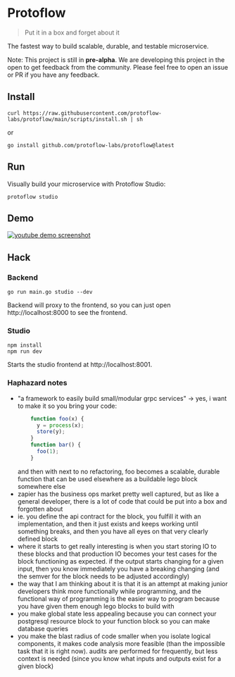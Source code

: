 # Protoflow

> Put it in a box and forget about it

The fastest way to build scalable, durable, and testable microservice.

Note: This project is still in **pre-alpha**. We are developing this project in the open to get feedback from the community. Please feel free to open an issue or PR if you have any feedback.

## Install
```shell
curl https://raw.githubusercontent.com/protoflow-labs/protoflow/main/scripts/install.sh | sh
```
or
```shell
go install github.com/protoflow-labs/protoflow@latest
```

## Run
Visually build your microservice with Protoflow Studio:
```shell
protoflow studio
```

## Demo
[![youtube demo screenshot](http://img.youtube.com/vi/ZnUyUbh-Xp8/0.jpg)](https://www.youtube.com/live/hemR9YiD_Ec?feature=share&t=688)

## Hack
### Backend
```shell
go run main.go studio --dev
```

Backend will proxy to the frontend, so you can just open http://localhost:8000 to see the frontend.

### Studio
```shell
npm install
npm run dev
```

Starts the studio frontend at http://localhost:8001.

### Haphazard notes
- "a framework to easily build small/modular grpc services" -> yes, i want to make it so you bring your code:  
  ``` js
      function foo(x) {
        y = process(x);
        store(y);
      }
      function bar() {
        foo(1);
      }
  ```
  and then with next to no refactoring, foo becomes a scalable, durable function that can be used elsewhere as a buildable lego block somewhere else  
- zapier has the business ops market pretty well captured, but as like a general developer, there is a lot of code that could be put into a box and forgotten about  
- ie. you define the api contract for the block, you fulfill it with an implementation, and then it just exists and keeps working until something breaks, and then you have all eyes on that very clearly defined block  
- where it starts to get really interesting is when you start storing IO to these blocks and that production IO becomes your test cases for the block functioning as expected. if the output starts changing for a given input, then you know immediately you have a breaking changing (and the semver for the block needs to be adjusted accordingly)  
- the way that I am thinking about it is that it is an attempt at making junior developers think more functionally while programming, and the functional way of programming is the easier way to program because you have given them enough lego blocks to build with  
- you make global state less appealing because you can connect your postgresql resource block to your function block so you can make database queries  
- you make the blast radius of code smaller when you isolate logical components, it makes code analysis more feasible (than the impossible task that it is right now). audits are performed for frequently, but less context is needed (since you know what inputs and outputs exist for a given block)  
